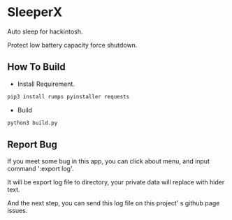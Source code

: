 # SleeperX

Auto sleep for hackintosh.

Protect low battery capacity force shutdown.

## How To Build

* Install Requirement.

```bash
pip3 install rumps pyinstaller requests
```

* Build

```bash
python3 build.py
```

## Report Bug

If you meet some bug in this app, you can click about menu, and input command ':export log'.

It will be export log file to directory, your private data will replace with hider text.

And the next step, you can send this log file on this project' s github page issues.